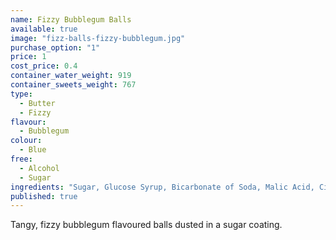 ```yaml
---
name: Fizzy Bubblegum Balls
available: true
image: "fizz-balls-fizzy-bubblegum.jpg"
purchase_option: "1"
price: 1
cost_price: 0.4
container_water_weight: 919
container_sweets_weight: 767
type: 
  - Butter
  - Fizzy
flavour: 
  - Bubblegum
colour: 
  - Blue
free: 
  - Alcohol
  - Sugar
ingredients: "Sugar, Glucose Syrup, Bicarbonate of Soda, Malic Acid, Citric Acid, Colours: E129, E133"
published: true
---
```

Tangy, fizzy bubblegum flavoured balls dusted in a sugar coating.
